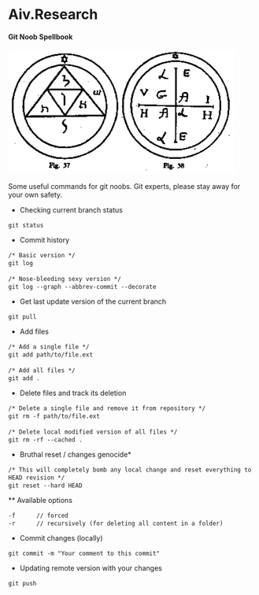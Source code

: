 # Aiv.Research

#### Git Noob Spellbook

![penta.jpg](/penta.jpg)

Some useful commands for git noobs.
Git experts, please stay away for your own safety.

* Checking current branch status
```
git status
```

* Commit history
```
/* Basic version */
git log

/* Nose-bleeding sexy version */
git log --graph --abbrev-commit --decorate
```


* Get last update version of the current branch

```
git pull
```

* Add files

```
/* Add a single file */
git add path/to/file.ext	

/* Add all files */
git add .
```

* Delete files and track its deletion

```
/* Delete a single file and remove it from repository */
git rm -f path/to/file.ext

/* Delete local modified version of all files */
git rm -rf --cached . 
```

* Bruthal reset / changes genocide*
```
/* This will completely bomb any local change and reset everything to HEAD revision */
git reset --hard HEAD
```

** Available options
```
-f		// forced
-r		// recursively (for deleting all content in a folder)
```

* Commit changes (locally)

```
git commit -m "Your comment to this commit"
```

* Updating remote version with your changes

```
git push
```
